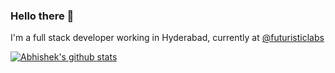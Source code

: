 ### Hello there 👋

I'm a full stack developer working in Hyderabad, currently at [@futuristiclabs](https://github.com/futuristiclabs)

[![Abhishek's github stats](https://github-readme-stats.vercel.app/api?username=roguedev9&count_private=true&theme=radical)](https://github.com/anuraghazra/github-readme-stats)

<!--
**rogueDev9/rogueDev9** is a ✨ _special_ ✨ repository because its `README.md` (this file) appears on your GitHub profile.

Here are some ideas to get you started:

- 🔭 I’m currently working on ...
- 🌱 I’m currently learning ...
- 👯 I’m looking to collaborate on ...
- 🤔 I’m looking for help with ...
- 💬 Ask me about ...
- 📫 How to reach me: ...
- 😄 Pronouns: ...
- ⚡ Fun fact: ...
-->
